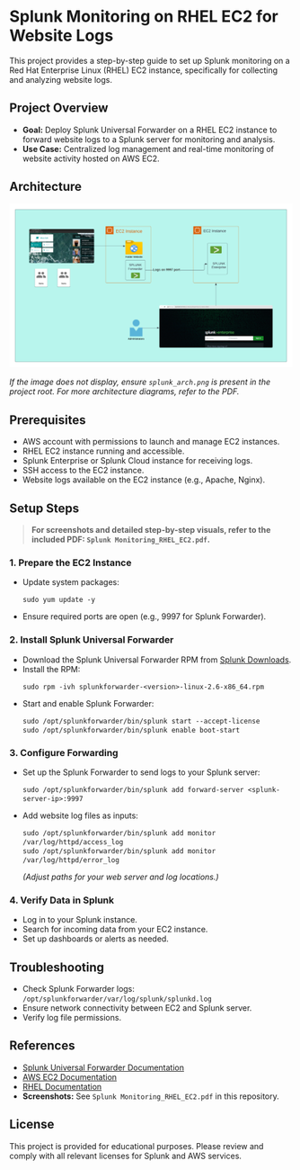 # Splunk Monitoring on RHEL EC2 for Website Logs

This project provides a step-by-step guide to set up Splunk monitoring on a Red Hat Enterprise Linux (RHEL) EC2 instance, specifically for collecting and analyzing website logs.

## Project Overview

- **Goal:** Deploy Splunk Universal Forwarder on a RHEL EC2 instance to forward website logs to a Splunk server for monitoring and analysis.
- **Use Case:** Centralized log management and real-time monitoring of website activity hosted on AWS EC2.

## Architecture

![Splunk Architecture](splunk_arch.png)

*If the image does not display, ensure `splunk_arch.png` is present in the project root. For more architecture diagrams, refer to the PDF.*

## Prerequisites

- AWS account with permissions to launch and manage EC2 instances.
- RHEL EC2 instance running and accessible.
- Splunk Enterprise or Splunk Cloud instance for receiving logs.
- SSH access to the EC2 instance.
- Website logs available on the EC2 instance (e.g., Apache, Nginx).

## Setup Steps

> **For screenshots and detailed step-by-step visuals, refer to the included PDF: `Splunk Monitoring_RHEL_EC2.pdf`.**

### 1. Prepare the EC2 Instance

- Update system packages:
  ```
  sudo yum update -y
  ```
- Ensure required ports are open (e.g., 9997 for Splunk Forwarder).

### 2. Install Splunk Universal Forwarder

- Download the Splunk Universal Forwarder RPM from [Splunk Downloads](https://www.splunk.com/en_us/download/universal-forwarder.html).
- Install the RPM:
  ```
  sudo rpm -ivh splunkforwarder-<version>-linux-2.6-x86_64.rpm
  ```
- Start and enable Splunk Forwarder:
  ```
  sudo /opt/splunkforwarder/bin/splunk start --accept-license
  sudo /opt/splunkforwarder/bin/splunk enable boot-start
  ```

### 3. Configure Forwarding

- Set up the Splunk Forwarder to send logs to your Splunk server:
  ```
  sudo /opt/splunkforwarder/bin/splunk add forward-server <splunk-server-ip>:9997
  ```
- Add website log files as inputs:
  ```
  sudo /opt/splunkforwarder/bin/splunk add monitor /var/log/httpd/access_log
  sudo /opt/splunkforwarder/bin/splunk add monitor /var/log/httpd/error_log
  ```
  *(Adjust paths for your web server and log locations.)*

### 4. Verify Data in Splunk

- Log in to your Splunk instance.
- Search for incoming data from your EC2 instance.
- Set up dashboards or alerts as needed.

## Troubleshooting

- Check Splunk Forwarder logs: `/opt/splunkforwarder/var/log/splunk/splunkd.log`
- Ensure network connectivity between EC2 and Splunk server.
- Verify log file permissions.

## References

- [Splunk Universal Forwarder Documentation](https://docs.splunk.com/Documentation/Forwarder)
- [AWS EC2 Documentation](https://docs.aws.amazon.com/ec2/)
- [RHEL Documentation](https://access.redhat.com/documentation/en-us/red_hat_enterprise_linux/)
- **Screenshots:** See `Splunk Monitoring_RHEL_EC2.pdf` in this repository.

## License

This project is provided for educational purposes. Please review and comply with all relevant licenses for Splunk and AWS services.
